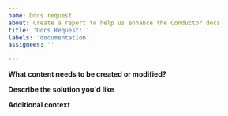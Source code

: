 ```yaml
---
name: Docs request
about: Create a report to help us enhance the Conductor docs
title: 'Docs Request: '
labels: 'documentation'
assignees: ''

---
```


**What content needs to be created or modified?**
<!--A clear and concise description of what the problem is. Ex. There should be docs on how pub/sub works...-->

**Describe the solution you'd like**
<!--A clear and concise description of what you want to happen-->

**Additional context**
<!--Add any other context about the docs request here-->
